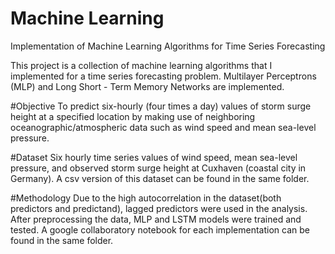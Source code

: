 # Machine Learning
Implementation of Machine Learning Algorithms for Time Series Forecasting

This project is a collection of machine learning algorithms that I implemented for a time series forecasting problem. Multilayer Perceptrons (MLP) and Long Short - Term Memory Networks are implemented. 

#Objective
To predict six-hourly (four times a day) values of storm surge height at a specified location by making use of neighboring oceanographic/atmospheric data such as wind speed and mean sea-level pressure.

#Dataset
Six hourly time series values of wind speed, mean sea-level pressure, and observed storm surge height at Cuxhaven (coastal city in Germany). A csv version of this dataset can be found in the same folder.

#Methodology
Due to the high autocorrelation in the dataset(both predictors and predictand), lagged predictors were used in the analysis. After preprocessing the data, MLP and LSTM models were trained and tested. A google collaboratory notebook for each implementation can be found in the same folder.

